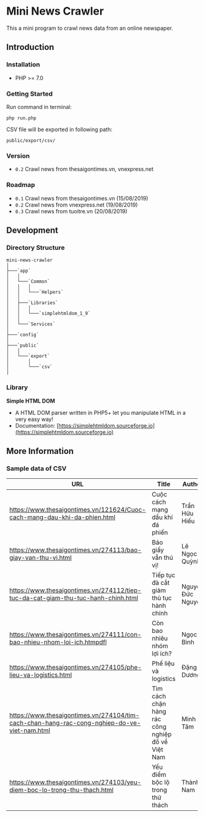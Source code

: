 # Mini News Crawler

This a mini program to crawl news data from an online newspaper.

## Introduction

### Installation
- PHP >= 7.0

### Getting Started
Run command in terminal:

```
php run.php
```

CSV file will be exported in following path:

```
public/export/csv/
```

### Version
- `0.2` Crawl news from thesaigontimes.vn, vnexpress.net

### Roadmap
- `0.1` Crawl news from thesaigontimes.vn (15/08/2019)
- `0.2` Crawl news from vnexpress.net (19/08/2019)
- `0.3` Crawl news from tuoitre.vn (20/08/2019)

## Development

### Directory Structure

```
mini-news-crawler
│
├───`app`
│   │
│   └───`Common`
│   │   │
│   │   └───`Helpers`
│   │
│   ├───`Libraries`
│   │   │
│   │   └───`simplehtmldom_1_9`
│   │
│   └───`Services`
│
├───`config`
│
├───`public`
│   │
│   └───`export`
│       │
│       └───`csv`
│
```


### Library

**Simple HTML DOM**

- A HTML DOM parser written in PHP5+ let you manipulate HTML in a very easy way!
- Documentation: [https://simplehtmldom.sourceforge.io](https://simplehtmldom.sourceforge.io)


## More Information

### Sample data of CSV

|URL|Title|Author|Date|
|---|---|---|---|
|https://www.thesaigontimes.vn/121624/Cuoc-cach-mang-dau-khi-da-phien.html|Cuộc cách mạng dầu khí đá phiến|Trần Hữu Hiếu|2014-10-24 19:25:00|
|https://www.thesaigontimes.vn/274113/bao-giay-van-thu-vi.html|Báo giấy vẫn thú vị!|Lê Ngọc Quỳnh|2018-06-21 10:20:00|
|https://www.thesaigontimes.vn/274112/tiep-tuc-da-cat-giam-thu-tuc-hanh-chinh.html|Tiếp tục đà cắt giảm thủ tục hành chính|Nguyễn Đức Nguyên|2018-06-25 11:21:00|
|https://www.thesaigontimes.vn/274111/con-bao-nhieu-nhom-loi-ich.htmpdfl|Còn bao nhiêu nhóm lợi ích?|Ngọc Bình|2018-06-25 11:21:00|
|https://www.thesaigontimes.vn/274105/phe-lieu-va-logistics.html|Phế liệu và logistics|Đặng Dương|2018-06-24 9:33:00|
|https://www.thesaigontimes.vn/274104/tim-cach-chan-hang-rac-cong-nghiep-do-ve-viet-nam.html|Tìm cách chặn hàng rác công nghiệp đổ về Việt Nam|Minh Tâm|2018-06-24 9:33:00
|https://www.thesaigontimes.vn/274103/yeu-diem-boc-lo-trong-thu-thach.html|Yếu điểm bộc lộ trong thử thách|Thành Nam|2018-06-22 15:36|

